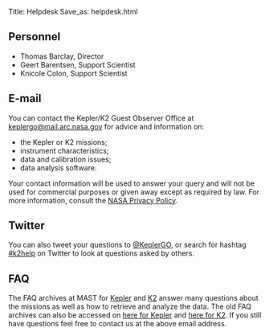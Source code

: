 Title: Helpdesk
Save_as: helpdesk.html

## Personnel

* Thomas Barclay, Director
* Geert Barentsen, Support Scientist
* Knicole Colon, Support Scientist

## E-mail

You can contact the Kepler/K2 Guest Observer Office at [keplergo@mail.arc.nasa.gov](keplergo@mail.arc.nasa.gov) for advice and information on:

* the Kepler or K2 missions;
* instrument characteristics;
* data and calibration issues;
* data analysis software.

Your contact information will be used to answer your query and will not be used for commercial purposes or given away except as required by law. For more information, consult the [NASA Privacy Policy](http://www.nasa.gov/about/highlights/HP_Privacy.html).

## Twitter

You can also tweet your questions to <a href="https://twitter.com/KeplerGO">@KeplerGO</a>, 
or search for hashtag <a href="https://twitter.com/search?q=k2help">#k2help</a>
on Twitter to look at questions asked by others.

## FAQ

The FAQ archives at MAST for
[Kepler](http://archive.stsci.edu/mast_faq.php?mission=KEPLER) and
[K2](http://archive.stsci.edu/mast_faq.php?mission=K2) answer many
questions about the missions as well as how to retrieve and analyze
the data.  The old FAQ archives can also be accessed on
[here for Kepler](http://keplerscience.arc.nasa.gov/FAQ.shtml) and [here for K2](http://keplerscience.arc.nasa.gov/K2/FAQ.shtml). If you still have questions feel free
to contact us at the above email address.
